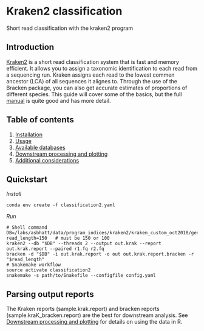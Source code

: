 # Kraken2 classification
Short read classification with the kraken2 program

## Introduction
[Kraken2](http://ccb.jhu.edu/software/kraken/) is a short read classification system that is fast and memory efficient. It allows you to assign a taxonomic identification to each read from a sequencing run. Kraken assigns each read to the lowest commen ancestor (LCA) of all sequences it alignes to. Through the use of the Bracken package, you can also get accurate estimates of proportions of different species. This guide will cover some of the basics, but the full [manual](http://ccb.jhu.edu/software/kraken/MANUAL.html) is quite good and has more detail.

## Table of contents
1. [Installation](manual/installation.md)
2. [Usage](manual/usage.md)
3. [Available databases](manual/databases.md)
4. [Downstream processing and plotting](manual/downstream_plotting.md)
5. [Additional considerations](manual/extra.md)

## Quickstart
*Install*
```
conda env create -f classification2.yaml
```
*Run*
```
# Shell command
DB=/labs/asbhatt/data/program_indices/kraken2/kraken_custom_oct2018/genbank_bacteria
read_length=150   # must be 150 or 100
kraken2 --db "$DB" --threads 2 --output out.krak --report out.krak.report --paired r1.fq r2.fq
bracken -d "$DB" -i out.krak.report -o out out.krak.report.bracken -r "$read_length"
# Snakemake workflow 
source activate classification2
snakemake -s path/to/Snakefile --configfile config.yaml
```

## Parsing output reports
The Kraken reports (sample.krak.report) and bracken reports (sample.kraK_bracken.report) are the best for downstream analysis. See [Downstream processing and plotting](manual/downstream_plotting.md) for details on using the data in R. 